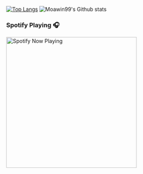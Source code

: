 [![Top Langs](https://github-readme-stats.vercel.app/api/top-langs/?username=Moawin99&show_icons=true&theme=radical)](https://github.com/anuraghazra/github-readme-stats)
![Moawin99's Github stats](https://github-readme-stats.vercel.app/api?username=Moawin99&show_icons=true&theme=radical)

### Spotify Playing 🎧

[<img src="https://spotify-now-playing-gyr0h5vp7-moawin99.vercel.app/api/spotify-playing" alt="Spotify Now Playing" width="350" />](https://open.spotify.com/user/b6146982f8084775)




<!--
**Moawin99/Moawin99** is a ✨ _special_ ✨ repository because its `README.md` (this file) appears on your GitHub profile.

Here are some ideas to get you started:

- 🔭 I’m currently working on ...
- 🌱 I’m currently learning ...
- 👯 I’m looking to collaborate on ...
- 🤔 I’m looking for help with ...
- 💬 Ask me about ...
- 📫 How to reach me: ...
- 😄 Pronouns: ...
- ⚡ Fun fact: ...
-->
